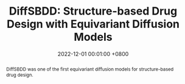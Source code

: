 ---
title:          "DiffSBDD: Structure-based Drug Design with Equivariant Diffusion Models"
date:           2022-12-01 00:01:00 +0800
selected:       true
pub:            "Nature Computational Science (not yet in print)"
pub_pre:      'Accepted at'
# pub_post:       'Under review at Nature Computational Science'
# pub_last:       ' <span class="badge badge-pill badge-custom badge-success">Spotlight</span>'
pub_date:       "2024"

abstract: >-
  DiffSBDD was one of the first equivariant diffusion models for structure-based drug design.
cover:          https://miro.medium.com/v2/resize:fit:1400/1*YVAA3CzJzvDrk_XvMXWbMw.png
authors:
  - Arne Schneuing**
  - Charles Harris*
  - Yuanqi Du*
  - Arian Jamasb
  - Ilia Igashov
  - Weitao Du
  - Tom Blundell
  - Pietro Lió
  - Carla Gomes
  - Max Welling
  - Michael Bronstein
  - Bruno Correia 
links:
  Paper: https://arxiv.org/abs/2210.13695
  Code: https://github.com/arneschneuing/DiffSBDD
---